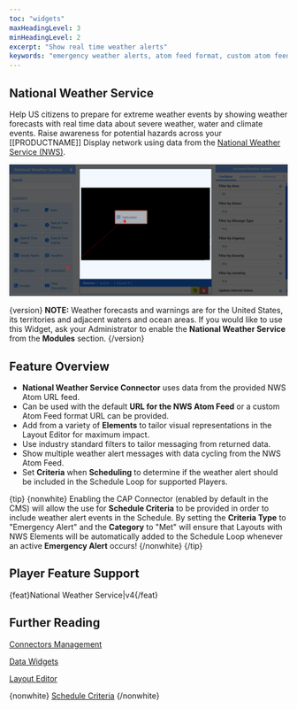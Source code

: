 ```yaml
---
toc: "widgets"
maxHeadingLevel: 3
minHeadingLevel: 2
excerpt: "Show real time weather alerts"
keywords: "emergency weather alerts, atom feed format, custom atom feed url, NWS connector"
---
```


## National Weather Service

Help US citizens to prepare for extreme weather events by showing weather forecasts with real time data about severe weather, water and climate events. Raise awareness for potential hazards across your [[PRODUCTNAME]] Display network using data from the [National Weather Service (NWS)](https://www.weather.gov/).

![National_Weather_Alerts](img/media_module_national_weather_alerts_elements.png)

{version}
**NOTE:** Weather forecasts and warnings are for the United States, its territories and adjacent waters and ocean areas. If you would like to use this Widget, ask your Administrator to enable the **National Weather Service** from the **Modules** section.
{/version}

## Feature Overview

-  **National Weather Service Connector** uses data from the provided NWS Atom URL feed. 
- Can be used with the default **URL for the NWS Atom Feed** or a custom Atom Feed format URL can be provided.
- Add from a variety of **Elements** to tailor visual representations in the Layout Editor for maximum impact.
- Use industry standard filters to tailor messaging from returned data.
- Show multiple weather alert messages with data cycling from the NWS Atom Feed.
- Set **Criteria** when **Scheduling** to determine if the weather alert should be included in the Schedule Loop for supported Players.

{tip}
{nonwhite}
Enabling the CAP Connector (enabled by default in the CMS) will allow the use for **Schedule Criteria** to be provided in order to include weather alert events in the Schedule. By setting the **Criteria Type** to "Emergency Alert" and the **Category** to "Met" will ensure that Layouts with NWS Elements will be automatically added to the Schedule Loop whenever an active **Emergency Alert** occurs!
{/nonwhite}
{/tip}

## Player Feature Support

{feat}National Weather Service|v4{/feat}

## Further Reading

[Connectors Management](/media_modules_connectors)

[Data Widgets](/layouts_editor_data_widgets)

[Layout Editor](/layouts_editor)

{nonwhite}
[Schedule Criteria](/developer/player-control/schedule-criteria)
{/nonwhite}

